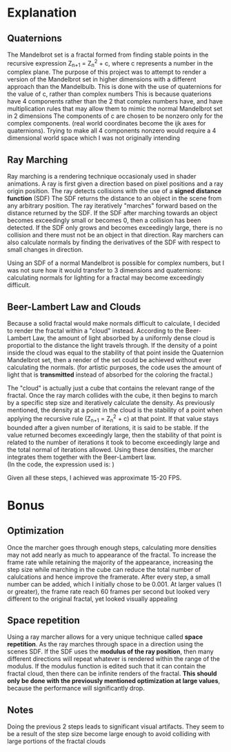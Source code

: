 # Explanation

## Quaternions
The Mandelbrot set is a fractal formed from finding stable points in the recursive expression Z<sub>n+1</sub> = Z<sub>n</sub><sup>2</sup> + c, where c represents a number in the complex plane. 
The purpose of this project was to attempt to render a version of the Mandelbrot set in higher dimensions with a different approach than the Mandelbulb. This is done with the use of quaternions for the value of c, rather than complex numbers
This is because quaterions have 4 components rather than the 2 that complex numbers have, and have multiplication rules that may allow them to mimic the normal Mandelbrot set in 2 dimensions
The components of c are chosen to be nonzero only for the complex components. (real world coordinates become the ijk axes for quaternions). Trying to make all 4 components nonzero would require a 4 dimensional world space which I was not originally intending

## Ray Marching
Ray marching is a rendering technique occasionaly used in shader animations. A ray is first given a direction based on pixel positions and a ray origin position. The ray detects collisions with the use of a **signed distance function** (SDF)
The SDF returns the distance to an object in the scene from any arbitrary position. The ray iteratively "marches" forward based on the distance returned by the SDF. If the SDF after marching towards an object becomes exceedingly small or becomes 0, then a collision has been detected.
If the SDF only grows and becomes exceedingly large, there is no collision and there must not be an object in that direction. Ray marchers can also calculate normals by finding the derivatives of the SDF with respect to small changes in direction.

Using an SDF of a normal Mandelbrot is possible for complex numbers, but I was not sure how it would transfer to 3 dimensions and quaternions: calculating normals for lighting for a fractal may become exceedingly difficult.

## Beer-Lambert Law and Clouds
Because a solid fractal would make normals difficult to calculate, I decided to render the fractal within a "cloud" instead. According to the Beer-Lambert Law, the amount of light absorbed by a uniformly dense cloud is proportial to the distance 
the light travels through. If the density of a point inside the cloud was equal to the stability of that point inside the Quaternion Mandelbrot set, then a render of the set could be achieved without ever calculating the normals.
(for artistic purposes, the code uses the amount of light that is **transmitted** instead of absorbed for the coloring the fractal.)

The "cloud" is actually just a cube that contains the relevant range of the fractal. Once the ray march collides with the cube, it then begins to march by a specific step size and iteratively calculate the density. 
As previously mentioned, the density at a point in the cloud is the stability of a point when applying the recursive rule (Z<sub>n+1</sub> = Z<sub>n</sub><sup>2</sup> + c) at that point. If that value stays bounded after a given number of iterations, it is said to be stable.
If the value returned becomes exceedingly large, then the stability of that point is related to the number of iterations it took to become exceedingly large and the total normal of iterations allowed. Using these densities, the marcher integrates them together with the Beer-Lambert law.  
(In the code, the expression used is: )

Given all these steps, I achieved was approximate 15-20 FPS.

# Bonus

## Optimization
Once the marcher goes through enough steps, calculating more densities may not add nearly as much to appearance of the fractal. To increase the frame rate while retaining the majority of the appearance, increasing the step size while marching in the cube can reduce the total number of calulcations
and hence improve the framerate. After every step, a small number can be added, which I initially chose to be 0.001. At larger values (1 or greater), the frame rate reach 60 frames per second but looked very different to the original fractal, yet looked visually appealing

## Space repetition
Using a ray marcher allows for a very unique technique called **space repetition**. As the ray marches through space in a direction using the scenes SDF. If the SDF uses the **modulus of the ray position**, then many different directions will repeat whatever is rendered within the range of the modulus.
If the modulus function is edited such that it can contain the fractal cloud, then there can be infinite renders of the fractal. **This should only be done with the previously mentioned optimization at large values**, because the performance will significantly drop.

## Notes
Doing the previous 2 steps leads to significant visual artifacts. They seem to be a result of the step size become large enough to avoid colliding with large portions of the fractal clouds
